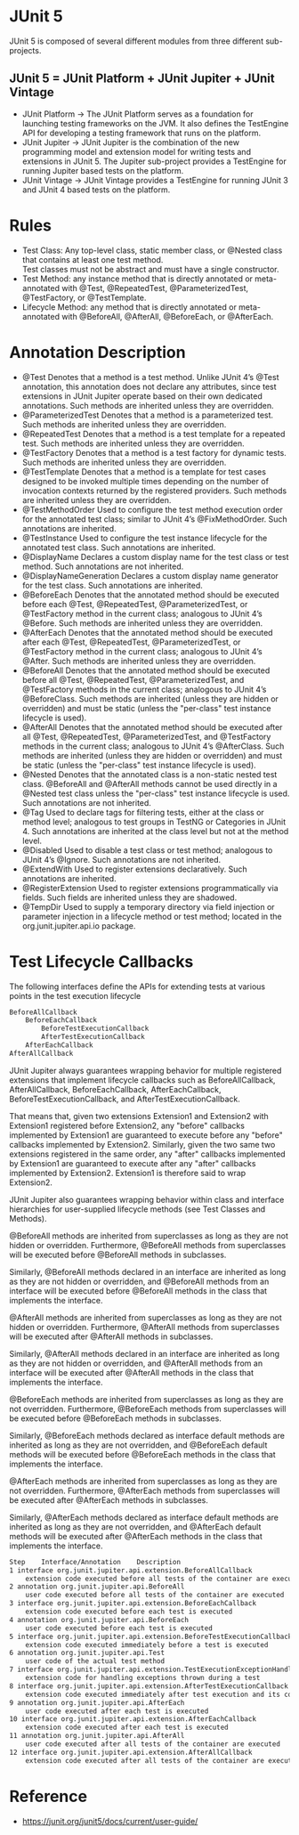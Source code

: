 # JUnit 5

JUnit 5 is composed of several different modules from three different sub-projects.
## JUnit 5 = JUnit Platform + JUnit Jupiter + JUnit Vintage
* JUnit Platform -> The JUnit Platform serves as a foundation for launching testing frameworks on the JVM. It also defines the TestEngine API for developing a testing framework that runs on the platform.
* JUnit Jupiter -> JUnit Jupiter is the combination of the new programming model and extension model for writing tests and extensions in JUnit 5. The Jupiter sub-project provides a TestEngine for running Jupiter based tests on the platform.
* JUnit Vintage -> JUnit Vintage provides a TestEngine for running JUnit 3 and JUnit 4 based tests on the platform.


# Rules
* Test Class: Any top-level class, static member class, or @Nested class that contains at least one test method.<br>
Test classes must not be abstract and must have a single constructor.
* Test Method: any instance method that is directly annotated or meta-annotated with @Test, @RepeatedTest, @ParameterizedTest, @TestFactory, or @TestTemplate.
* Lifecycle Method: any method that is directly annotated or meta-annotated with @BeforeAll, @AfterAll, @BeforeEach, or @AfterEach.



# Annotation Description
* @Test Denotes that a method is a test method. Unlike JUnit 4’s @Test annotation, this annotation does not declare any attributes, since test extensions in JUnit Jupiter operate based on their own dedicated annotations. Such methods are inherited unless they are overridden.
* @ParameterizedTest Denotes that a method is a parameterized test. Such methods are inherited unless they are overridden.
* @RepeatedTest Denotes that a method is a test template for a repeated test. Such methods are inherited unless they are overridden.
* @TestFactory Denotes that a method is a test factory for dynamic tests. Such methods are inherited unless they are overridden.
* @TestTemplate Denotes that a method is a template for test cases designed to be invoked multiple times depending on the number of invocation contexts returned by the registered providers. Such methods are inherited unless they are overridden.
* @TestMethodOrder Used to configure the test method execution order for the annotated test class; similar to JUnit 4’s @FixMethodOrder. Such annotations are inherited.
* @TestInstance Used to configure the test instance lifecycle for the annotated test class. Such annotations are inherited.
* @DisplayName Declares a custom display name for the test class or test method. Such annotations are not inherited.
* @DisplayNameGeneration Declares a custom display name generator for the test class. Such annotations are inherited.
* @BeforeEach Denotes that the annotated method should be executed before each @Test, @RepeatedTest, @ParameterizedTest, or @TestFactory method in the current class; analogous to JUnit 4’s @Before. Such methods are inherited unless they are overridden.
* @AfterEach Denotes that the annotated method should be executed after each @Test, @RepeatedTest, @ParameterizedTest, or @TestFactory method in the current class; analogous to JUnit 4’s @After. Such methods are inherited unless they are overridden.
* @BeforeAll Denotes that the annotated method should be executed before all @Test, @RepeatedTest, @ParameterizedTest, and @TestFactory methods in the current class; analogous to JUnit 4’s @BeforeClass. Such methods are inherited (unless they are hidden or overridden) and must be static (unless the "per-class" test instance lifecycle is used).
* @AfterAll Denotes that the annotated method should be executed after all @Test, @RepeatedTest, @ParameterizedTest, and @TestFactory methods in the current class; analogous to JUnit 4’s @AfterClass. Such methods are inherited (unless they are hidden or overridden) and must be static (unless the "per-class" test instance lifecycle is used).
* @Nested Denotes that the annotated class is a non-static nested test class. @BeforeAll and @AfterAll methods cannot be used directly in a @Nested test class unless the "per-class" test instance lifecycle is used. Such annotations are not inherited.
* @Tag Used to declare tags for filtering tests, either at the class or method level; analogous to test groups in TestNG or Categories in JUnit 4. Such annotations are inherited at the class level but not at the method level.
* @Disabled Used to disable a test class or test method; analogous to JUnit 4’s @Ignore. Such annotations are not inherited.
* @ExtendWith Used to register extensions declaratively. Such annotations are inherited.
* @RegisterExtension Used to register extensions programmatically via fields. Such fields are inherited unless they are shadowed.
* @TempDir Used to supply a temporary directory via field injection or parameter injection in a lifecycle method or test method; located in the org.junit.jupiter.api.io package.


# Test Lifecycle Callbacks
The following interfaces define the APIs for extending tests at various points in the test execution lifecycle
```js
BeforeAllCallback
	BeforeEachCallback
		BeforeTestExecutionCallback
		AfterTestExecutionCallback
	AfterEachCallback
AfterAllCallback
```

JUnit Jupiter always guarantees wrapping behavior for multiple registered extensions that implement lifecycle callbacks such as BeforeAllCallback, AfterAllCallback, BeforeEachCallback, AfterEachCallback, BeforeTestExecutionCallback, and AfterTestExecutionCallback.

That means that, given two extensions Extension1 and Extension2 with Extension1 registered before Extension2, any "before" callbacks implemented by Extension1 are guaranteed to execute before any "before" callbacks implemented by Extension2. Similarly, given the two same two extensions registered in the same order, any "after" callbacks implemented by Extension1 are guaranteed to execute after any "after" callbacks implemented by Extension2. Extension1 is therefore said to wrap Extension2.

JUnit Jupiter also guarantees wrapping behavior within class and interface hierarchies for user-supplied lifecycle methods (see Test Classes and Methods).

@BeforeAll methods are inherited from superclasses as long as they are not hidden or overridden. Furthermore, @BeforeAll methods from superclasses will be executed before @BeforeAll methods in subclasses.

Similarly, @BeforeAll methods declared in an interface are inherited as long as they are not hidden or overridden, and @BeforeAll methods from an interface will be executed before @BeforeAll methods in the class that implements the interface.

@AfterAll methods are inherited from superclasses as long as they are not hidden or overridden. Furthermore, @AfterAll methods from superclasses will be executed after @AfterAll methods in subclasses.

Similarly, @AfterAll methods declared in an interface are inherited as long as they are not hidden or overridden, and @AfterAll methods from an interface will be executed after @AfterAll methods in the class that implements the interface.

@BeforeEach methods are inherited from superclasses as long as they are not overridden. Furthermore, @BeforeEach methods from superclasses will be executed before @BeforeEach methods in subclasses.

Similarly, @BeforeEach methods declared as interface default methods are inherited as long as they are not overridden, and @BeforeEach default methods will be executed before @BeforeEach methods in the class that implements the interface.

@AfterEach methods are inherited from superclasses as long as they are not overridden. Furthermore, @AfterEach methods from superclasses will be executed after @AfterEach methods in subclasses.

Similarly, @AfterEach methods declared as interface default methods are inherited as long as they are not overridden, and @AfterEach default methods will be executed after @AfterEach methods in the class that implements the interface.

```html
Step	Interface/Annotation	Description
1 interface org.junit.jupiter.api.extension.BeforeAllCallback
	extension code executed before all tests of the container are executed
2 annotation org.junit.jupiter.api.BeforeAll
	user code executed before all tests of the container are executed
3 interface org.junit.jupiter.api.extension.BeforeEachCallback
	extension code executed before each test is executed
4 annotation org.junit.jupiter.api.BeforeEach
	user code executed before each test is executed
5 interface org.junit.jupiter.api.extension.BeforeTestExecutionCallback
	extension code executed immediately before a test is executed
6 annotation org.junit.jupiter.api.Test
	user code of the actual test method
7 interface org.junit.jupiter.api.extension.TestExecutionExceptionHandler
	extension code for handling exceptions thrown during a test
8 interface org.junit.jupiter.api.extension.AfterTestExecutionCallback
	extension code executed immediately after test execution and its corresponding exception handlers
9 annotation org.junit.jupiter.api.AfterEach
	user code executed after each test is executed
10 interface org.junit.jupiter.api.extension.AfterEachCallback
	extension code executed after each test is executed
11 annotation org.junit.jupiter.api.AfterAll
	user code executed after all tests of the container are executed
12 interface org.junit.jupiter.api.extension.AfterAllCallback
	extension code executed after all tests of the container are executed
```


# Reference
* https://junit.org/junit5/docs/current/user-guide/
